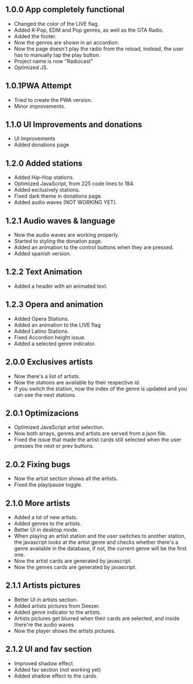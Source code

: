 ## 1.0.0 App completely functional

- Changed the color of the LIVE flag.
- Added K-Pop, EDM and Pop genres, as well as the GTA Radio.
- Added the footer.
- Now the genres are shown in an accordion.
- Now the page doesn't play the radio from the reload, instead, the user has to manually tap the play button.
- Project name is now "Radiocast"
- Optimized JS.

## 1.0.1PWA Attempt

- Tried to create the PWA version.
- Minor improvements.

## 1.1.0 UI Improvements and donations

- UI Improvements
- Added donations page

## 1.2.0 Added stations

- Added Hip-Hop stations.
- Optimized JavaScript, from 225 code lines to 184.
- Added exclusively stations.
- Fixed dark theme in donations page.
- Added audio waves (NOT WORKING YET).

## 1.2.1 Audio waves & language

- Now the audio waves are working properly.
- Started to styling the donation page.
- Added an animation to the control buttons when they are pressed.
- Added spanish version.

## 1.2.2 Text Animation

- Added a header with an animated text.

## 1.2.3 Opera and animation

- Added Opera Stations.
- Added an animation to the LIVE flag
- Added Latino Stations.
- Fixed Accordion height issue.
- Added a selected genre indicator.

## 2.0.0 Exclusives artists

- Now there's a list of artists.
- Now the stations are available by their respective id.
- If you switch the station, now the index of the genre is updated and you can see the next stations.

## 2.0.1 Optimizacions

- Optimized JavaScript artist selection.
- Now both arrays, genres and artists are served from a json file.
- Fixed the issue that made the artist cards still selected when the user presses the next or prev buttons.

## 2.0.2 Fixing bugs

- Now the artist section shows all the artists.
- Fixed the play/pause toggle.

## 2.1.0 More artists

- Added a lot of new artists.
- Added genres to the artists.
- Better UI in desktop mode.
- When playing an artist station and the user switches to another station, the javascript looks at the artist genre and checks whether there's a genre available in the database, if not, the current genre will be the first one.
- Now the artist cards are generated by javascript.
- Now the genres cards are generated by javascript.

## 2.1.1 Artists pictures

- Better UI in artists section.
- Added artists pictures from Deezer.
- Added genre indicator to the artists.
- Artists pictures get blurred when their cards are selected, and inside there're the audio waves
- Now the player shows the artists pictures.

## 2.1.2 UI and fav section

- Improved shadow effect.
- Added fav section (not working yet)
- Added shadow effect to the cards.

